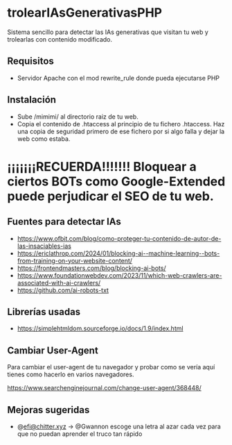 # trolearIAsGenerativasPHP
Sistema sencillo para detectar las IAs generativas que visitan tu web y trolearlas con contenido modificado.

## Requisitos
* Servidor Apache con el mod rewrite_rule donde pueda ejecutarse PHP

## Instalación
* Sube /mimimi/ al directorio raiz de tu web.
* Copia el contenido de .htaccess al principio de tu fichero .htaccess. Haz una copia de seguridad primero de ese fichero por si algo falla y dejar la web como estaba.

# ¡¡¡¡¡¡¡RECUERDA!!!!!!! Bloquear a ciertos BOTs como Google-Extended puede perjudicar el SEO de tu web.

## Fuentes para detectar IAs
* https://www.ofbit.com/blog/como-proteger-tu-contenido-de-autor-de-las-insaciables-ias
* https://ericlathrop.com/2024/01/blocking-ai--machine-learning--bots-from-training-on-your-website-content/
* https://frontendmasters.com/blog/blocking-ai-bots/
* https://www.foundationwebdev.com/2023/11/which-web-crawlers-are-associated-with-ai-crawlers/
* https://github.com/ai-robots-txt


## Librerías usadas
* https://simplehtmldom.sourceforge.io/docs/1.9/index.html

## Cambiar User-Agent
Para cambiar el user-agent de tu navegador y probar como se vería aquí tienes como hacerlo en varios navegadores.

https://www.searchenginejournal.com/change-user-agent/368448/

## Mejoras sugeridas
* @efi@chitter.xyz -> @Gwannon escoge una letra al azar cada vez para que no puedan aprender el truco tan rápido

